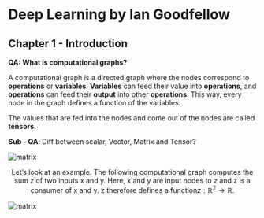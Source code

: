# Deep Learning by Ian Goodfellow
## Chapter 1 - Introduction

**QA: What is computational graphs?**

A computational graph is a directed graph where the nodes correspond to **operations** or **variables**. **Variables** can feed their value into **operations**, and **operations** can feed their **output** into other **operations**. This way, every node in the graph defines a function of the variables.

The values that are fed into the nodes and come out of the nodes are called **tensors**.

**Sub - QA**: Diff between scalar, Vector, Matrix and Tensor?

![matrix](/home/nullbyte/Pictures/Matrix1.jpeg)

$$ \text{Let’s look at an example. The following computational graph computes the sum z of two inputs x and y. Here, x and y are input nodes to z and z is a consumer of x and y. z therefore defines a function} z : \mathbb{R^2} \rightarrow \mathbb{R}. $$

![matrix](/home/nullbyte/Pictures/cg1.png)